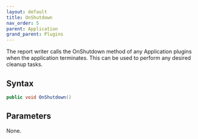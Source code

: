 ```yaml
---
layout: default
title: OnShutdown
nav_order: 5
parent: Application
grand_parent: Plugins
---
```


The report writer calls the OnShutdown method of any Application plugins when the application terminates. This can be used to perform any desired cleanup tasks.

## Syntax
```csharp
public void OnShutdown()
```

## Parameters
None.

